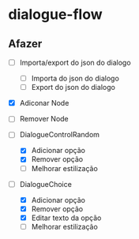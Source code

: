 # dialogue-flow

## Afazer

- [ ] Importa/export do json do dialogo

  - [ ] Importa do json do dialogo
  - [ ] Export do json do dialogo

- [x] Adiconar Node
- [ ] Remover Node

- [ ] DialogueControlRandom

  - [x] Adicionar opção
  - [x] Remover opção
  - [ ] Melhorar estilização

- [ ] DialogueChoice

  - [x] Adicionar opção
  - [x] Remover opção
  - [x] Editar texto da opção
  - [ ] Melhorar estilização
